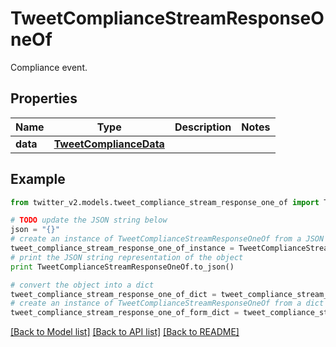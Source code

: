 # TweetComplianceStreamResponseOneOf

Compliance event.

## Properties
Name | Type | Description | Notes
------------ | ------------- | ------------- | -------------
**data** | [**TweetComplianceData**](TweetComplianceData.md) |  | 

## Example

```python
from twitter_v2.models.tweet_compliance_stream_response_one_of import TweetComplianceStreamResponseOneOf

# TODO update the JSON string below
json = "{}"
# create an instance of TweetComplianceStreamResponseOneOf from a JSON string
tweet_compliance_stream_response_one_of_instance = TweetComplianceStreamResponseOneOf.from_json(json)
# print the JSON string representation of the object
print TweetComplianceStreamResponseOneOf.to_json()

# convert the object into a dict
tweet_compliance_stream_response_one_of_dict = tweet_compliance_stream_response_one_of_instance.to_dict()
# create an instance of TweetComplianceStreamResponseOneOf from a dict
tweet_compliance_stream_response_one_of_form_dict = tweet_compliance_stream_response_one_of.from_dict(tweet_compliance_stream_response_one_of_dict)
```
[[Back to Model list]](../README.md#documentation-for-models) [[Back to API list]](../README.md#documentation-for-api-endpoints) [[Back to README]](../README.md)


